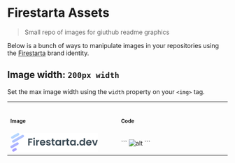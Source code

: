 # Firestarta Assets
> Small repo of images for giuthub readme graphics

Below is a bunch of ways to manipulate images in your repositories using the [Firestarta](https://firestarta.dev) brand identity.


## Image width: `200px width`
Set the max image width using the `width` property on your `<img>` tag.

<table>
<tr>
<th align="left">
<img width="441" height="1">
<p> 
<small>
Image
</small>
</p>
</th>
<th align="left">
<img width="441" height="1">
<p> 
<small>
Code
</small>
</p>
</th>
</tr>
<tr>
<td>
<picture>
<source media="(prefers-color-scheme: dark)" srcset="./assets/logo-dark.png">
<img alt="Firestarta.dev" src="./assets/logo-light.png" width="200">
</picture>
</td>
<td>
<!-- REMOVE THE BACKSLASHES -->
```
<img alt="alt" src=".." width="200">
```
</td>
</tr>
</table>
